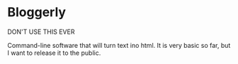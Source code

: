 # Bloggerly

DON'T USE THIS EVER

Command-line software that will turn text ino html. It is very basic so far, but I want to release it to the public.
